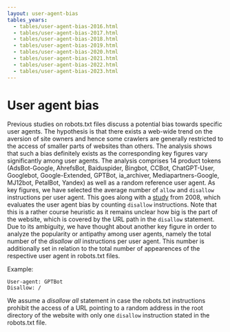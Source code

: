```yaml
---
layout: user-agent-bias
tables_years:
  - tables/user-agent-bias-2016.html
  - tables/user-agent-bias-2017.html
  - tables/user-agent-bias-2018.html
  - tables/user-agent-bias-2019.html
  - tables/user-agent-bias-2020.html
  - tables/user-agent-bias-2021.html
  - tables/user-agent-bias-2022.html
  - tables/user-agent-bias-2023.html
---
```


User agent bias
===============

Previous studies on robots.txt files discuss a potential bias towards specific user agents. The hypothesis is that there exists a web-wide trend on the aversion of site owners and hence some crawlers are generally restricted to the access of smaller parts of websites than others. The analysis shows that such a bias definitely exists as the corresponding key figures vary significantly among user agents. The analysis comprises 14 product tokens (AdsBot-Google, AhrefsBot, Baiduspider, Bingbot, CCBot, ChatGPT-User, Googlebot, Google-Extended, GPTBot, ia_archiver, Mediapartners-Google, MJ12bot, PetalBot, Yandex) as well as a random reference user agent. As key figures, we have selected the average number of `allow` and `disallow` instructions per user agent. This goes along with a [study](https://doi.org/10.1145/1367497.1367711) from 2008, which evaluates the user agent bias by counting `disallow` instructions. Note that this is a rather course heuristic as it remains unclear how big is the part of the website, which is covered by the URL path in the `disallow` statement. Due to its ambiguity, we have thought about another key figure in order to analyze the popularity or antipathy among user agents, namely the total number of the *disallow all* instructions per user agent. This number is additionally set in relation to the total number of appearences of the respective user agent in robots.txt files.

Example:
```robots
User-agent: GPTBot
Disallow: /
```

We assume a *disallow all* statement in case the robots.txt instructions prohibit the access of a URL pointing to a random address in the root directory of the website with only one `disallow` instruction stated in the robots.txt file.